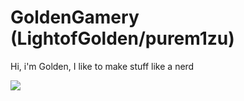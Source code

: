 # GoldenGamery (LightofGolden/purem1zu)
<body>
  <p>Hi, i'm Golden, I like to make stuff like a nerd</p>
  <img src="https://github-readme-stats.vercel.app/api?username=LightofGolden&show_icons=true&theme=onedark" />
</body>



<!---
LightofGolden/LightofGolden is a ✨ special ✨ repository because its `README.md` (this file) appears on your GitHub profile.
You can click the Preview link to take a look at your changes.
--->
